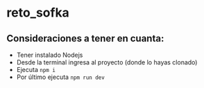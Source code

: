 # reto_sofka

## Consideraciones a tener en cuanta:
* Tener instalado Nodejs
* Desde la terminal ingresa al proyecto (donde lo hayas clonado) 
* Ejecuta `npm i`
* Por último ejecuta `npm run dev`
